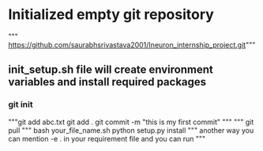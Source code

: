 # Initialized empty git repository 
""" https://github.com/saurabhsrivastava2001/Ineuron_internship_project.git"""

## init_setup.sh file will create environment variables and install required packages

### git init
"""git add abc.txt
git add .
git commit -m "this is my first commit"
"""
"""
git pull
"""
bash your_file_name.sh
python setup.py install
"""
another way you can mention -e . in your requirement file and you can run
"""